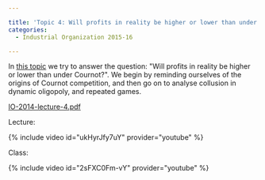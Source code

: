 ```yaml
---

title: 'Topic 4: Will profits in reality be higher or lower than under Cournot?'
categories:
  - Industrial Organization 2015-16

---
```

In <a href="https://www.tholden.org/wp-content/uploads/2014/10/IO-2014-lecture-4.pdf">this topic</a> we try to answer the question: "Will profits in reality be higher or lower than under Cournot?". We begin by reminding ourselves of the origins of Cournot competition, and then go on to analyse collusion in dynamic oligopoly, and repeated games.

<object data="https://www.tholden.org/wp-content/uploads/2014/10/IO-2014-lecture-4.pdf" type="application/pdf" width="100%" height="100%"><a href="https://www.tholden.org/wp-content/uploads/2014/10/IO-2014-lecture-4.pdf">IO-2014-lecture-4.pdf</a></object>

Lecture:

{% include video id="ukHyrJfy7uY" provider="youtube" %}

Class:

{% include video id="2sFXC0Fm-vY" provider="youtube" %}

